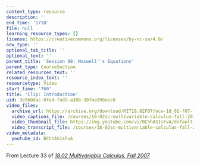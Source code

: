 ```yaml
---
content_type: resource
description: ''
end_time: '1718'
file: null
learning_resource_types: []
license: https://creativecommons.org/licenses/by-nc-sa/4.0/
ocw_type: ''
optional_tab_title: ''
optional_text: ''
parent_title: 'Session 98: Maxwell''s Equations'
parent_type: CourseSection
related_resources_text: ''
resource_index_text: ''
resourcetype: Video
start_time: '760'
title: 'Clip: Introduction'
uid: 3e5b0dac-0fed-fad9-a300-30f4a990aec0
video_files:
  archive_url: https://archive.org/download/MIT18.02F07/ocw-18_02-f07-lec33_300k.mp4
  video_captions_file: /courses/18-02sc-multivariable-calculus-fall-2010/BChhAS1sFvA_captions.vtt
  video_thumbnail_file: https://img.youtube.com/vi/BChhAS1sFvA/default.jpg
  video_transcript_file: /courses/18-02sc-multivariable-calculus-fall-2010/BChhAS1sFvA_transcript.pdf
video_metadata:
  youtube_id: BChhAS1sFvA
---
```


From Lecture 33 of [_18.02 Multivariable Calculus, Fall 2007_](/courses/18-02-multivariable-calculus-fall-2007/video_galleries/video-lectures)


